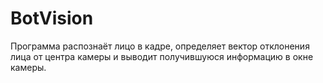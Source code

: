# BotVision

Программа распознаёт лицо в кадре, определяет вектор отклонения лица от центра камеры и выводит получившуюся информацию в окне камеры.
